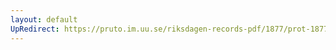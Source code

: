 ```yaml
---
layout: default
UpRedirect: https://pruto.im.uu.se/riksdagen-records-pdf/1877/prot-1877--ak--001.pdf
---
```

